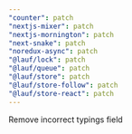 ```yaml
---
"counter": patch
"nextjs-mixer": patch
"nextjs-mornington": patch
"next-snake": patch
"noredux-async": patch
"@lauf/lock": patch
"@lauf/queue": patch
"@lauf/store": patch
"@lauf/store-follow": patch
"@lauf/store-react": patch
---
```


Remove incorrect typings field
